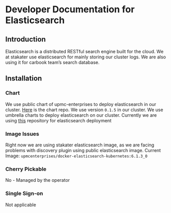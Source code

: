 # Developer Documentation for Elasticsearch

## Introduction

Elasticsearch is a distributed RESTful search engine built for the cloud. We at stakater use elasticsearch for mainly storing our cluster logs. We are also using it for carbook team’s search database. 

## Installation

### Chart

We use public chart of upmc-enterprises to deploy elasticsearch in our cluster. [Here](https://github.com/upmc-enterprises/elasticsearch-operator/tree/master/charts/elasticsearch) is the chart repo.
We use version `0.1.5` in our cluster. We use umbrella charts to deploy elasticsearch on our cluster. Currently we are using [this](https://github.com/stakater/stakaterkubelogging) repository for elasticsearch deployment

### Image Issues

Right now we are using stakater elasticsearch image, as we are facing problems with discovery plugin using public elasticsearch image.
Current Image: `upmcenterprises/docker-elasticsearch-kubernetes:6.1.3_0`

### Cherry Pickable

No - Managed by the operator

### Single Sign-on

Not applicable